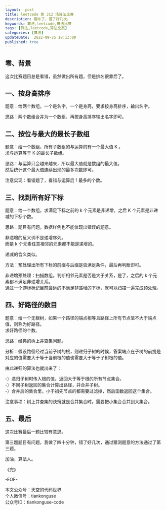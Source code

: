 ```yaml
---   
layout:  post  
title: leetcode 第 312 场算法比赛  
description: 翻车了，错了好几次。  
keywords: 算法,leetcode,算法比赛  
tags: [算法,leetcode,算法比赛]    
categories: [算法]  
updateDate:  2022-09-25 18:13:00  
published: true  
---  
```



## 零、背景  


这次比赛题目总是看错，虽然做出所有题，但是排名很靠后了。  


## 一、按身高排序  

题意：给两个数组，一个是名字，一个是身高，要求按身高排序，输出名字。  


思路：两个数组合并为一个数组，再按身高排序输出名字即可。  


## 二、按位与最大的最长子数组  


题意：给一个数组，所有子数组的与运算的有一个最大值 K 。  
求与运算等于 K 的最长子数组。  


思路：与运算只会越来越来，所以最大值就是数组的最大值。  
然后统计这个最大值连续出现的最多次数即可。  


注意实现：看错题了，看错与运算后 1 最多的个数。  


## 三、找到所有好下标  


题意：给一个数组，求满足下标之前的 k 个元素是非递增，之后 K 个元素是非递减的下标个数。  


思路：题目有问题，数据样例也不能体现出错误的题意。  


非递增的反义词不是递增序列。  
而是 k 个元素任意相邻的元素都不能是递增的。  


递减的含义类似。  



方法：预处理出所有下标的前缀与后缀是否满足条件，最后再判断即可。  



非递增预处理：扫描数组，判断相邻元素是否是大于关系，是了，之后的 k 个元素都不满足非递增关系。  
通过一个游标标记目前最远的不满足非递增的下标，就可以扫描一遍完成预处理。  


## 四、好路径的数目  


题意：给一个无根树，如果一个路径的端点相等且路径上所有节点值不大于端点值，则称为好路径。  
求好路径的个数。  


思路：经典的树上并查集问题。  



分析：假设路径经过当前子树的根，则递归子树的时候，答案端点在子树的前提是对应的值需要大于等于当前根的值也需要大于等于子树根的值。  


由此递归的算法也就出来了：  


-）递归子树时传入根的值，返回大于等于根的所有节点集合。    
-）不同子树返回的集合计算出路径，并合并子树。  
-）合并后的集合里，小于祖先节点的都需要过滤掉，然后函数返回这个集合。  


注意事项：树上并查集的诀窍就是合并集合时，需要把小集合合并到大集合。  



## 五、最后  


这次比赛最后一题比较有意思。  


第三题题目有问题，我做了四十分钟，错了好几次，通过猜测题意的方法通过了第三题。  




加油，算法人。  


《完》  


-EOF-  



本文公众号：天空的代码世界  
个人微信号：tiankonguse  
公众号ID：tiankonguse-code  
  

